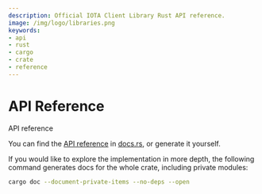 ```yaml
---
description: Official IOTA Client Library Rust API reference.
image: /img/logo/libraries.png
keywords:
- api
- rust
- cargo
- crate
- reference
---
```

# API Reference

API reference

You can find the [API reference](https://docs.rs/iota-client) in [docs.rs](https://docs.rs/), or generate it yourself. 

If you would like to explore the implementation in more depth, the following command generates docs for the whole crate, including private modules:

```bash
cargo doc --document-private-items --no-deps --open
```
